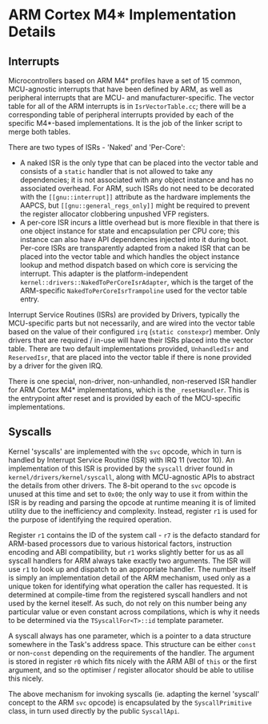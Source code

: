 # ARM Cortex M4* Implementation Details

## Interrupts
Microcontrollers based on ARM M4* profiles have a set of 15 common, MCU-agnostic interrupts that have been defined by ARM, as well as peripheral interrupts that are MCU- and manufacturer-specific.  The vector table for all of the ARM interrupts is in `IsrVectorTable.cc`; there will be a corresponding table of peripheral interrupts provided by each of the specific M4*-based implementations.  It is the job of the linker script to merge both tables.

There are two types of ISRs - 'Naked' and 'Per-Core':
- A naked ISR is the only type that can be placed into the vector table and consists of a `static` handler that is not allowed to take any dependencies; it is not associated with any object instance and has no associated overhead.  For ARM, such ISRs do not need to be decorated with the `[[gnu::interrupt]]` attribute as the hardware implements the AAPCS, but `[[gnu::general_regs_only]]` might be required to prevent the register allocator clobbering unpushed VFP registers.
- A per-core ISR incurs a little overhead but is more flexible in that there is one object instance for state and encapsulation per CPU core; this instance can also have API dependencies injected into it during boot.  Per-core ISRs are transparently adapted from a naked ISR that can be placed into the vector table and which handles the object instance lookup and method dispatch based on which core is servicing the interrupt.  This adapter is the platform-independent `kernel::drivers::NakedToPerCoreIsrAdapter`, which is the target of the ARM-specific `NakedToPerCoreIsrTrampoline` used for the vector table entry.

Interrupt Service Routines (ISRs) are provided by Drivers, typically the MCU-specific parts but not necessarily, and are wired into the vector table based on the value of their configured `irq` (`static constexpr`) member.  Only drivers that are required / in-use will have their ISRs placed into the vector table.  There are two default implementations provided, `UnhandledIsr` and `ReservedIsr`, that are placed into the vector table if there is none provided by a driver for the given IRQ.

There is one special, non-driver, non-unhandled, non-reserved ISR handler for ARM Cortex M4* implementations, which is the `_resetHandler`.  This is the entrypoint after reset and is provided by each of the MCU-specific implementations.

## Syscalls
Kernel 'syscalls' are implemented with the `svc` opcode, which in turn is handled by Interrupt Service Routine (ISR) with IRQ 11 (vector 10).  An implementation of this ISR is provided by the `syscall` driver found in `kernel/drivers/kernel/syscall`, along with MCU-agnostic APIs to abstract the details from other drivers.  The 8-bit operand to the `svc` opcode is unused at this time and set to `0x00`; the only way to use it from within the ISR is by reading and parsing the opcode at runtime meaning it is of limited utility due to the inefficiency and complexity.  Instead, register `r1` is used for the purpose of identifying the required operation.

Register `r1` contains the ID of the system call - `r7` is the defacto standard for ARM-based processors due to various historical factors, instruction encoding and ABI compatibility, but `r1` works slightly better for us as all syscall handlers for ARM always take exactly two arguments.  The ISR will use `r1` to look up and dispatch to an appropriate handler.  The number itself is simply an implementation detail of the ARM mechanism, used only as a unique token for identifying what operation the caller has requested.  It is determined at compile-time from the registered syscall handlers and not used by the kernel iteself.  As such, do not rely on this number being any particular value or even constant across compilations, which is why it needs to be determined via the `TSyscallFor<T>::id` template parameter.

A syscall always has one parameter, which is a pointer to a data structure somewhere in the Task's address space.  This structure can be either `const` or non-`const` depending on the requirements of the handler.  The argument is stored in register `r0` which fits nicely with the ARM ABI of `this` or the first argument, and so the optimiser / register allocator should be able to utilise this nicely.

The above mechanism for invoking syscalls (ie. adapting the kernel 'syscall' concept to the ARM `svc` opcode) is encapsulated by the `SyscallPrimitive` class, in turn used directly by the public `SyscallApi`.
